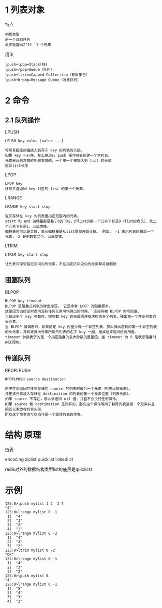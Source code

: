 

# 1 列表对象

特点

    列表类型
    是一个双向队列
    最多能容纳2^32 -1 个元素
    
用法

    lpush+lpop=Stack(栈) 
    lpush+rpop=Queue（队列） 
    lpush+ltrim=Capped Collection（有限集合） 
    lpush+brpop=Message Queue（消息队列）    

# 2 命令

## 2.1 队列操作


LPUSH

    LPUSH key value [value ...]
    
    将所有指定的值插入到存于 key 的列表的头部。
    如果 key 不存在，那么在进行 push 操作前会创建一个空列表。 
    元素是从最左端的到最右端的、一个接一个被插入到 list 的头部
    返回list长度

LPOP 

    LPOP key 
    移除并且返回 key 对应的 list 的第一个元素。


LRANGE 

    LRANGE key start stop
    
    返回存储在 key 的列表里指定范围内的元素。 
    start 和 end 偏移量都是基于0的下标，即list的第一个元素下标是0（list的表头），第二个元素下标是1，以此类推。
    偏移量也可以是负数，表示偏移量是从list尾部开始计数。 例如， -1 表示列表的最后一个元素，-2 是倒数第二个，以此类推。

LTRIM

    LTRIM key start stop 
    
    让列表只保留指定区间内的元素，不在指定区间之内的元素都将被删除  
      

## 阻塞队列

BLPOP 

    BLPOP key timeout
    BLPOP 是阻塞式列表的弹出原语。 它是命令 LPOP 的阻塞版本，
    这是因为当给定列表内没有任何元素可供弹出的时候， 连接将被 BLPOP 命令阻塞。 
    当给定多个 key 参数时，按参数 key 的先后顺序依次检查各个列表，弹出第一个非空列表的头元素。
    当 BLPOP 被调用时，如果给定 key 内至少有一个非空列表，那么弹出遇到的第一个非空列表的头元素，并和被弹出元素所属的列表的名字 key 一起，组成结果返回给调用者。
    timeout 参数表示的是一个指定阻塞的最大秒数的整型值。当 timeout 为 0 是表示阻塞时间无限制。
    

## 传递队列

RPOPLPUSH 

    RPOPLPUSH source destination 
    
    原子性地返回并移除存储在 source 的列表的最后一个元素（列表尾部元素）， 
    并把该元素放入存储在 destination 的列表的第一个元素位置（列表头部）。
    如果 source 不存在，那么会返回 nil 值，并且不会执行任何操作。
    如果 source 和 destination 是同样的，那么这个操作等同于移除列表最后一个元素并且把该元素放在列表头部，
    所以这个命令也可以当作是一个旋转列表的命令。





# 结构 原理


链表

encoding
ziplist quicklist linkedlist

redis对外的数据结构类型list的底层是quicklist


# 示例

    125:0>lpush mylist 1 2  3 4 
    "4"
    125:0>lrange mylist 0 -1
     1)  "4"
     2)  "3"
     3)  "2"
     4)  "1"
    125:0>lrange mylist 0 -2
     1)  "4"
     2)  "3"
     3)  "2"
    125:0>ltrim mylist 0 -2
    "OK"
    125:0>lrange mylist 0 -1
     1)  "4"
     2)  "3"
     3)  "2"
    125:0>lpush mylist 5
    "4"
    125:0>lrange mylist 0 -1
     1)  "5"
     2)  "4"
     3)  "3"
     4)  "2"




